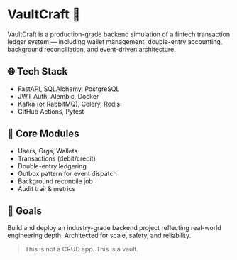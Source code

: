 # VaultCraft 🏦

VaultCraft is a production-grade backend simulation of a fintech transaction ledger system — including wallet management, double-entry accounting, background reconciliation, and event-driven architecture.

## 🌐 Tech Stack
- FastAPI, SQLAlchemy, PostgreSQL
- JWT Auth, Alembic, Docker
- Kafka (or RabbitMQ), Celery, Redis
- GitHub Actions, Pytest

## 🎯 Core Modules
- Users, Orgs, Wallets
- Transactions (debit/credit)
- Double-entry ledgering
- Outbox pattern for event dispatch
- Background reconcile job
- Audit trail & metrics

## 🚀 Goals
Build and deploy an industry-grade backend project reflecting real-world engineering depth. Architected for scale, safety, and reliability.

> This is not a CRUD app. This is a vault.
